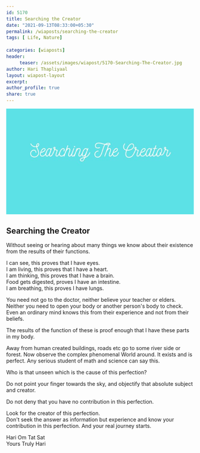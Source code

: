 ```yaml
--- 
id: 5170 
title: Searching the Creator
date: "2021-09-13T08:33:00+05:30"
permalink: /wiaposts/searching-the-creator
tags: [ Life, Nature]    

categories: [wiaposts] 
header:
     teaser: /assets/images/wiapost/5170-Searching-The-Creator.jpg
author: Hari Thapliyaal 
layout: wiapost-layout
excerpt:  
author_profile: true 
share: true 
---
```


![Searching the Creator](/assets/images/wiapost/5170-Searching-The-Creator.jpg)     
   
## Searching the Creator      
   
Without seeing or hearing about many things we know about their existence from the results of their functions.     
    
I can see, this proves that I have eyes.    
I am living, this proves that I have a heart.     
I am thinking, this proves that I have a brain.    
Food gets digested, proves I have an intestine.     
I am breathing, this proves I have lungs.     
    
You need not go to the doctor, neither believe your teacher or elders.     
Neither you need to open your body or another person's body to check.    
Even an ordinary mind knows this from their experience and not from their beliefs.    
    
The results of the function of these is proof enough that I have these parts in my body.     
    
Away from human created buildings, roads etc go to some river side or forest. Now observe the complex phenomenal World around. It exists and is perfect. Any serious student of math and science can say this.     
    
Who is that unseen which is the cause of this perfection?    
    
Do not point your finger towards the sky, and objectify that absolute subject and creator.     
    
Do not deny that you have no contribution in this perfection.     
    
Look for the creator of this perfection.     
Don't seek the answer as information but experience and know your contribution in this perfection. And your real journey starts.    
    
Hari Om Tat Sat     
Yours Truly Hari    
